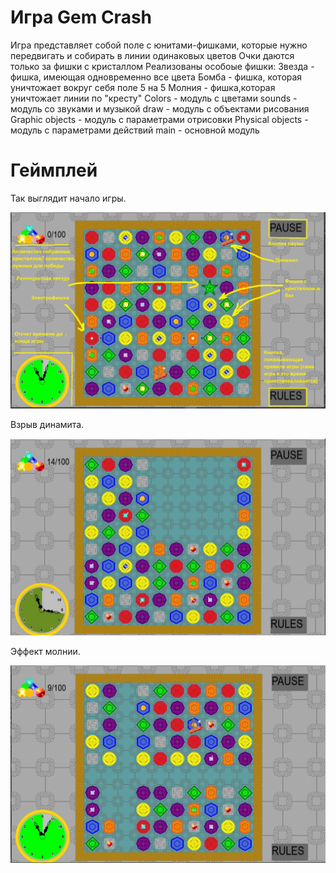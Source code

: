 # Игра Gem Crash
Игра представляет собой поле с юнитами-фишками, которые нужно передвигать и собирать в линии одинаковых цветов
Очки даются только за фишки с кристаллом
Реализованы особоые фишки:
Звезда - фишка, имеющая одновременно все цвета
Бомба - фишка, которая уничтожает вокруг себя поле 5 на 5
Молния - фишка,которая уничтожает линии по "кресту"
Colors - модуль с цветами
sounds - модуль со звуками и музыкой
draw - модуль с объектами рисования
Graphic objects - модуль с параметрами отрисовки
Physical objects - модуль с параметрами действий
main - основной модуль

# Геймплей
Так выглядит начало игры.

![init](https://github.com/ter013/Project/blob/master/screenshotes/начало%20игры.jpg)

Взрыв динамита.

![init](https://github.com/ter013/Project/blob/master/screenshotes/эффект%20динамита.jpg)

Эффект молнии.

![init](https://github.com/ter013/Project/blob/master/screenshotes/эффект%20молнии.jpg)
